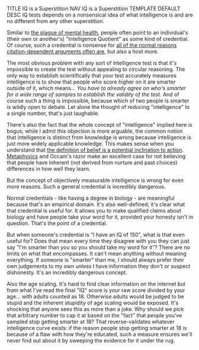 TITLE IQ is a Superstition
NAV IQ is a Superstition
TEMPLATE DEFAULT
DESC IQ tests depends on a nonsensical idea of what intelligence is and are no different from any other superstition.

Similar to [the plague of mental health](/protagonism/mental_health), people often point to an individual's (their own or another's) "Intelligence Quotient" as some kind of credential. Of course, such a credential is nonsense for [all of the normal reasons citation-dependent arguments often are](/argument/citation_fallacies), but also a host more.

The most obvious problem with any sort of intelligence test is that it's impossible to create the test without appealing to circular reasoning. The only way to establish scientifically that your test accurately measures intelligence is to show that people who score higher on it are smarter outside of it, which means... *You have to already agree on who's smarter for a wide range of samples to establish the validity of the test*. And of course such a thing is impossible, because which of two people is smarter is wildly open to debate. Let alone the thought of reducing "intelligence" to a single number, that's just laughable.

There's also the fact that the whole concept of "intelligence" implied here is bogus; while I admit this objection is more arguable, the common notion that intelligence is distinct from knowledge is wrong because intelligence is just more widely applicable knowledge. This makes sense when you understand that [the definition of belief is a potential inclination to action](/protagonism/soul_anatomy). [Metaphysics](/protagonism/metaphysics) and Occam's razor make an excellent case for not believing that people have inherent (not derived from nurture and past choices) differences in how well they learn.

But the concept of objectively measurable intelligence is wrong for even more reasons. Such a general credential is incredibly dangerous.

Normal credentials - like having a degree in biology - are meaningful because that's an empirical domain. It's also well-defined; it's clear what that credential is useful for. It allows you to make qualified claims about biology and have people take your word for it, provided your honesty isn't in question. That's the point of a credential.

But when someone's credential is "I have an IQ of 150", what is that even useful for? Does that mean every time they disagree with you they can just say "I'm smarter than you so you should take my word for it"? There are no limits on what that encompasses. It can't mean anything without meaning everything. If someone is "smarter" than me, I should always prefer their own judgements to my own unless I have information they don't or suspect dishonesty. It's an incredibly dangerous concept.
<!--Respecting this credential at all gives the person a cult-like authority over you - over everyone. When you're outside of any specific field of factual knowledge (like biology or any other sub-branch of science) you <i>have</i> to believe that a position you arrived at with your reasoning is right unless someone else shows your reasoning to be unsound. Simply hearing a "smart" person tell you your position is false doesn't change what is rational for you to believe.-->

Also the age scaling. It's hard to find clear information on the internet but from what I've read the final "IQ" score is your raw score divided by your age... with adults counted as 18. Otherwise adults would be judged to be stupid and the inherent stupidity of age scaling would be exposed. It's shocking that anyone sees this as more than a joke. Why should we pick that arbitrary number to cap it at based on the "fact" that people you've sampled stop getting smarter at 18? That reverse-validates whatever intelligence curve exists: if the reason people stop getting smarter at 18 is because of a flaw with how they're educated, such a measure ensures we'll never find out about it by sweeping the evidence for it under the rug.
